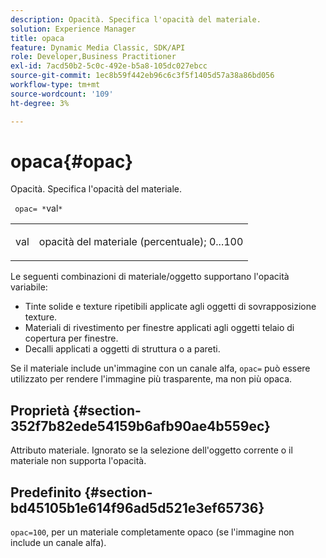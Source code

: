 ```yaml
---
description: Opacità. Specifica l'opacità del materiale.
solution: Experience Manager
title: opaca
feature: Dynamic Media Classic, SDK/API
role: Developer,Business Practitioner
exl-id: 7acd50b2-5c0c-492e-b5a8-105dc027ebcc
source-git-commit: 1ec8b59f442eb96c6c3f5f1405d57a38a86bd056
workflow-type: tm+mt
source-wordcount: '109'
ht-degree: 3%

---
```


# opaca{#opac}

Opacità. Specifica l&#39;opacità del materiale.

` opac= *`val`*`

<table id="simpletable_6AB8CD75F526469FBC9FEAE049792EF2"> 
 <tr class="strow"> 
  <td class="stentry"> <p> <span class="varname"> val  </span> </p> </td> 
  <td class="stentry"> <p>opacità del materiale (percentuale); 0...100 </p> </td> 
 </tr> 
</table>

Le seguenti combinazioni di materiale/oggetto supportano l&#39;opacità variabile:

* Tinte solide e texture ripetibili applicate agli oggetti di sovrapposizione texture.
* Materiali di rivestimento per finestre applicati agli oggetti telaio di copertura per finestre.
* Decalli applicati a oggetti di struttura o a pareti.

Se il materiale include un&#39;immagine con un canale alfa, `opac=` può essere utilizzato per rendere l&#39;immagine più trasparente, ma non più opaca.

## Proprietà {#section-352f7b82ede54159b6afb90ae4b559ec}

Attributo materiale. Ignorato se la selezione dell&#39;oggetto corrente o il materiale non supporta l&#39;opacità.

## Predefinito {#section-bd45105b1e614f96ad5d521e3ef65736}

`opac=100`, per un materiale completamente opaco (se l&#39;immagine non include un canale alfa).
